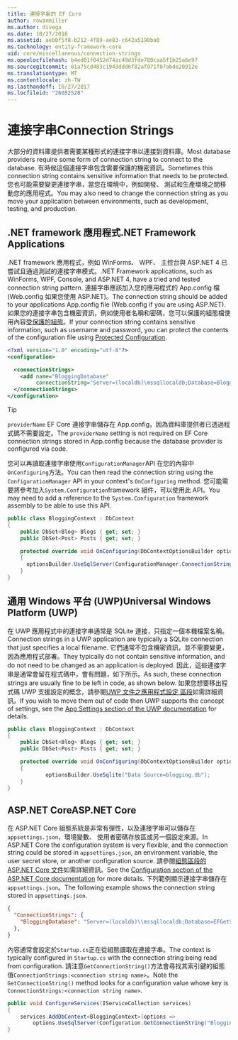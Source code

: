 ```yaml
---
title: 連接字串的 EF Core
author: rowanmiller
ms.author: divega
ms.date: 10/27/2016
ms.assetid: aeb0f5f8-b212-4f89-ae83-c642a5190ba0
ms.technology: entity-framework-core
uid: core/miscellaneous/connection-strings
ms.openlocfilehash: b4ed01f0452d74ac49d3fde780caa5f1b25a6e97
ms.sourcegitcommit: 01a75cd483c1943ddd6f82af971f07abde20912e
ms.translationtype: MT
ms.contentlocale: zh-TW
ms.lasthandoff: 10/27/2017
ms.locfileid: "26052528"
---
```

# <a name="connection-strings"></a><span data-ttu-id="1435b-102">連接字串</span><span class="sxs-lookup"><span data-stu-id="1435b-102">Connection Strings</span></span>

<span data-ttu-id="1435b-103">大部分的資料庫提供者需要某種形式的連接字串以連接到資料庫。</span><span class="sxs-lookup"><span data-stu-id="1435b-103">Most database providers require some form of connection string to connect to the database.</span></span> <span data-ttu-id="1435b-104">有時候這個連接字串包含需要保護的機密資訊。</span><span class="sxs-lookup"><span data-stu-id="1435b-104">Sometimes this connection string contains sensitive information that needs to be protected.</span></span> <span data-ttu-id="1435b-105">您也可能需要變更連接字串，當您在環境中，例如開發、 測試和生產環境之間移動您的應用程式。</span><span class="sxs-lookup"><span data-stu-id="1435b-105">You may also need to change the connection string as you move your application between environments, such as development, testing, and production.</span></span>

## <a name="net-framework-applications"></a><span data-ttu-id="1435b-106">.NET framework 應用程式</span><span class="sxs-lookup"><span data-stu-id="1435b-106">.NET Framework Applications</span></span>

<span data-ttu-id="1435b-107">.NET framework 應用程式，例如 WinForms、 WPF、 主控台與 ASP.NET 4 已嘗試且通過測試的連接字串模式。</span><span class="sxs-lookup"><span data-stu-id="1435b-107">.NET Framework applications, such as WinForms, WPF, Console, and ASP.NET 4, have a tried and tested connection string pattern.</span></span> <span data-ttu-id="1435b-108">連接字串應該加入您的應用程式的 App.config 檔 (Web.config 如果您使用 ASP.NET)。</span><span class="sxs-lookup"><span data-stu-id="1435b-108">The connection string should be added to your applications App.config file (Web.config if you are using ASP.NET).</span></span> <span data-ttu-id="1435b-109">如果您的連接字串包含機密資訊，例如使用者名稱和密碼，您可以保護的組態檔使用內容[受保護的組態](https://docs.microsoft.com/dotnet/framework/data/adonet/connection-strings-and-configuration-files#encrypting-configuration-file-sections-using-protected-configuration)。</span><span class="sxs-lookup"><span data-stu-id="1435b-109">If your connection string contains sensitive information, such as username and password, you can protect the contents of the configuration file using [Protected Configuration](https://docs.microsoft.com/dotnet/framework/data/adonet/connection-strings-and-configuration-files#encrypting-configuration-file-sections-using-protected-configuration).</span></span>

``` xml
<?xml version="1.0" encoding="utf-8"?>
<configuration>

  <connectionStrings>
    <add name="BloggingDatabase"
         connectionString="Server=(localdb)\mssqllocaldb;Database=Blogging;Trusted_Connection=True;" />
  </connectionStrings>
</configuration>
```

> [!TIP]  
> <span data-ttu-id="1435b-110">`providerName` EF Core 連接字串儲存在 App.config，因為資料庫提供者已透過程式碼不需要設定。</span><span class="sxs-lookup"><span data-stu-id="1435b-110">The `providerName` setting is not required on EF Core connection strings stored in App.config because the database provider is configured via code.</span></span>

<span data-ttu-id="1435b-111">您可以再讀取連接字串使用`ConfigurationManager`API 在您的內容中`OnConfiguring`方法。</span><span class="sxs-lookup"><span data-stu-id="1435b-111">You can then read the connection string using the `ConfigurationManager` API in your context's `OnConfiguring` method.</span></span> <span data-ttu-id="1435b-112">您可能需要將參考加入`System.Configuration`framework 組件，可以使用此 API。</span><span class="sxs-lookup"><span data-stu-id="1435b-112">You may need to add a reference to the `System.Configuration` framework assembly to be able to use this API.</span></span>

``` csharp
public class BloggingContext : DbContext
{
    public DbSet<Blog> Blogs { get; set; }
    public DbSet<Post> Posts { get; set; }

    protected override void OnConfiguring(DbContextOptionsBuilder optionsBuilder)
    {
      optionsBuilder.UseSqlServer(ConfigurationManager.ConnectionStrings["BloggingDatabase"].ConnectionString);
    }
}
```

## <a name="universal-windows-platform-uwp"></a><span data-ttu-id="1435b-113">通用 Windows 平台 (UWP)</span><span class="sxs-lookup"><span data-stu-id="1435b-113">Universal Windows Platform (UWP)</span></span>

<span data-ttu-id="1435b-114">在 UWP 應用程式中的連接字串通常是 SQLite 連接，只指定一個本機檔案名稱。</span><span class="sxs-lookup"><span data-stu-id="1435b-114">Connection strings in a UWP application are typically a SQLite connection that just specifies a local filename.</span></span> <span data-ttu-id="1435b-115">它們通常不包含機密資訊，並不需要變更，因為應用程式部署。</span><span class="sxs-lookup"><span data-stu-id="1435b-115">They typically do not contain sensitive information, and do not need to be changed as an application is deployed.</span></span> <span data-ttu-id="1435b-116">因此，這些連接字串是通常會留在程式碼中，會有問題，如下所示。</span><span class="sxs-lookup"><span data-stu-id="1435b-116">As such, these connection strings are usually fine to be left in code, as shown below.</span></span> <span data-ttu-id="1435b-117">如果您想要移出程式碼 UWP 支援設定的概念，請參閱[UWP 文件之應用程式設定 區段](https://docs.microsoft.com/windows/uwp/app-settings/store-and-retrieve-app-data)如需詳細資訊。</span><span class="sxs-lookup"><span data-stu-id="1435b-117">If you wish to move them out of code then UWP supports the concept of settings, see the [App Settings section of the UWP documentation](https://docs.microsoft.com/windows/uwp/app-settings/store-and-retrieve-app-data) for details.</span></span>

``` csharp
public class BloggingContext : DbContext
{
    public DbSet<Blog> Blogs { get; set; }
    public DbSet<Post> Posts { get; set; }

    protected override void OnConfiguring(DbContextOptionsBuilder optionsBuilder)
    {
            optionsBuilder.UseSqlite("Data Source=blogging.db");
    }
}
```

## <a name="aspnet-core"></a><span data-ttu-id="1435b-118">ASP.NET Core</span><span class="sxs-lookup"><span data-stu-id="1435b-118">ASP.NET Core</span></span>

<span data-ttu-id="1435b-119">在 ASP.NET Core 組態系統是非常有彈性，以及連接字串可以儲存在`appsettings.json`，環境變數、 使用者密碼存放區或另一個設定來源。</span><span class="sxs-lookup"><span data-stu-id="1435b-119">In ASP.NET Core the configuration system is very flexible, and the connection string could be stored in `appsettings.json`, an environment variable, the user secret store, or another configuration source.</span></span> <span data-ttu-id="1435b-120">請參閱[組態區段的 ASP.NET Core 文件](https://docs.asp.net/en/latest/fundamentals/configuration.html)如需詳細資訊。</span><span class="sxs-lookup"><span data-stu-id="1435b-120">See the [Configuration section of the ASP.NET Core documentation](https://docs.asp.net/en/latest/fundamentals/configuration.html) for more details.</span></span> <span data-ttu-id="1435b-121">下列範例顯示連接字串儲存在`appsettings.json`。</span><span class="sxs-lookup"><span data-stu-id="1435b-121">The following example shows the connection string stored in `appsettings.json`.</span></span>

``` json
{
  "ConnectionStrings": {
    "BloggingDatabase": "Server=(localdb)\\mssqllocaldb;Database=EFGetStarted.ConsoleApp.NewDb;Trusted_Connection=True;"
  },
}
```

<span data-ttu-id="1435b-122">內容通常會設定於`Startup.cs`正在從組態讀取在連接字串。</span><span class="sxs-lookup"><span data-stu-id="1435b-122">The context is typically configured in `Startup.cs` with the connection string being read from configuration.</span></span> <span data-ttu-id="1435b-123">請注意`GetConnectionString()`方法會尋找其索引鍵的組態值`ConnectionStrings:<connection string name>`。</span><span class="sxs-lookup"><span data-stu-id="1435b-123">Note the `GetConnectionString()` method looks for a configuration value whose key is `ConnectionStrings:<connection string name>`.</span></span>

``` csharp
public void ConfigureServices(IServiceCollection services)
{
    services.AddDbContext<BloggingContext>(options =>
        options.UseSqlServer(Configuration.GetConnectionString("BloggingDatabase")));
}
```
